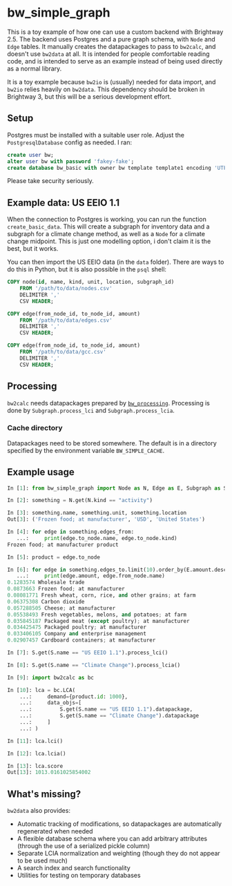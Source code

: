 # bw_simple_graph

This is a toy example of how one can use a custom backend with Brightway 2.5. The backend uses Postgres and a pure graph schema, with `Node` and `Edge` tables. It manually creates the datapackages to pass to `bw2calc`, and doesn't use `bw2data` at all. It is intended for people comfortable reading code, and is intended to serve as an example instead of being used directly as a normal library.

It is a toy example because `bw2io` is (usually) needed for data import, and `bw2io` relies heavily on `bw2data`. This dependency should be broken in Brightway 3, but this will be a serious development effort.

## Setup

Postgres must be installed with a suitable user role. Adjust the `PostgresqlDatabase` config as needed. I ran:

```sql
create user bw;
alter user bw with password 'fakey-fake';
create database bw_basic with owner bw template template1 encoding 'UTF-8';
```

Please take security seriously.

## Example data: US EEIO 1.1

When the connection to Postgres is working, you can run the function `create_basic_data`. This will create a subgraph for inventory data and a subgraph for a climate change method, as well as a `Node` for a climate change midpoint. This is just one modelling option, i don't claim it is the best, but it works.

You can then import the US EEIO data (in the `data` folder). There are ways to do this in Python, but it is also possible in the `psql` shell:

```sql
COPY node(id, name, kind, unit, location, subgraph_id)
    FROM '/path/to/data/nodes.csv'
    DELIMITER ','
    CSV HEADER;

COPY edge(from_node_id, to_node_id, amount)
    FROM '/path/to/data/edges.csv'
    DELIMITER ','
    CSV HEADER;

COPY edge(from_node_id, to_node_id, amount)
    FROM '/path/to/data/gcc.csv'
    DELIMITER ','
    CSV HEADER;
```

## Processing

`bw2calc` needs datapackages prepared by [`bw_processing`](https://github.com/brightway-lca/bw_processing). Processing is done by `Subgraph.process_lci` and `Subgraph.process_lcia`.

### Cache directory

Datapackages need to be stored somewhere. The default is in a directory specified by the environment variable `BW_SIMPLE_CACHE`.

## Example usage

```python
In [1]: from bw_simple_graph import Node as N, Edge as E, Subgraph as S

In [2]: something = N.get(N.kind == "activity")

In [3]: something.name, something.unit, something.location
Out[3]: ('Frozen food; at manufacturer', 'USD', 'United States')

In [4]: for edge in something.edges_from:
   ...:     print(edge.to_node.name, edge.to_node.kind)
Frozen food; at manufacturer product

In [5]: product = edge.to_node

In [6]: for edge in something.edges_to.limit(10).order_by(E.amount.desc()):
   ...:     print(edge.amount, edge.from_node.name)
0.1283574 Wholesale trade
0.0873663 Frozen food; at manufacturer
0.08081771 Fresh wheat, corn, rice, and other grains; at farm
0.06375308 Carbon dioxide
0.057288505 Cheese; at manufacturer
0.05538493 Fresh vegetables, melons, and potatoes; at farm
0.035845187 Packaged meat (except poultry); at manufacturer
0.034425475 Packaged poultry; at manufacturer
0.033406105 Company and enterprise management
0.02907457 Cardboard containers; at manufacturer

In [7]: S.get(S.name == "US EEIO 1.1").process_lci()

In [8]: S.get(S.name == "Climate Change").process_lcia()

In [9]: import bw2calc as bc

In [10]: lca = bc.LCA(
    ...:     demand={product.id: 1000},
    ...:     data_objs=[
    ...:         S.get(S.name == "US EEIO 1.1").datapackage,
    ...:         S.get(S.name == "Climate Change").datapackage
    ...:     ]
    ...: )

In [11]: lca.lci()

In [12]: lca.lcia()

In [13]: lca.score
Out[13]: 1013.0161025854002
```

## What's missing?

`bw2data` also provides:

* Automatic tracking of modifications, so datapackages are automatically regenerated when needed
* A flexible database schema where you can add arbitrary attributes (through the use of a serialized pickle column)
* Separate LCIA normalization and weighting (though they do not appear to be used much)
* A search index and search functionality
* Utilities for testing on temporary databases
